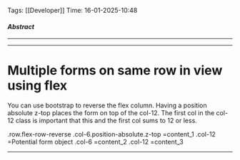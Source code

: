 Tags: [[Developer]]
Time: 16-01-2025-10:48

#### *Abstract*
___


___

# Multiple forms on same row in view using flex


You can use bootstrap to reverse the flex column. Having a position absolute z-top places the form on top of the col-12. The first col in the col-12 class is important that this and the first col sums to 12 or less.

.row.flex-row-reverse
	.col-6.position-absolute.z-top
		=content_1
	.col-12
		=Potential form object
			.col-6
				=content_2
			.col-12
				=content_3



___
